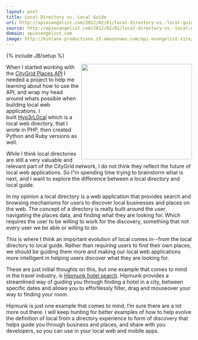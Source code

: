 ```yaml
---
layout: post
title: Local Directory vs. Local Guide
url: http://apievangelist.com/2012/02/01/local-directory-vs.-local-guide/
source: http://apievangelist.com/2012/02/01/local-directory-vs.-local-guide/
domain: apievangelist.com
image: http://kinlane-productions.s3.amazonaws.com/api-evangelist-site/blog/Hipmunk-Hotel-Search-1.png
---
```

{% include JB/setup %}<p><p><a title="Hipmunk Hotel Search" href="http://hipmunk.com/"><img class="aligncenter size-medium wp-image-577" title="Hipmunk-Hotel-Search-1" src="http://www.citygridmedia.com/developer/wp-content/uploads/2012/02/Hipmunk-Hotel-Search-1-300x259.png" alt="" width="300" height="259" align="right" /></a>When I started working with the&nbsp;<a title="CityGrid Places API" href="http://developer.citygridmedia.com/">CityGrid Places API</a>&nbsp;I needed a project to help me learning about how to use the API, and wrap my head around whats possible when building local web applications. I built&nbsp;<a title="Hyp3rL0cal" href="http://hyp3rl0cal.com/">Hyp3rL0cal</a>&nbsp;which is a local web directory, that I wrote in PHP, then created Python and Ruby versions as well.</p>
<p>While I think local directories are still a very valuable and relevant part of the CityGrid network, I do not think they reflect the future of local web applications. So I&rdquo;m spending time trying to brainstorm what is next, and I want to explore the difference between a local directory and local guide.</p>
<p>In my opinion a local directory is a web application that provides search and browsing mechanisms for users to discover local businesses and places on the web. The concept of a directory is really built around the user navigating the places data, and finding what they are looking for. Which requires the user to be willing to work for the discovery, something that not every user we be able or willing to do.</p>
<p>This is where I think an important evolution of local comes in--from the local directory to local guide. Rather than requiring users to find their own places, we should be guiding them more and making our local web applications more intelligent in helping users discover what they are looking for.</p>
<p>These are just initial thoughts on this, but one example that comes to mind in the travel industry, is&nbsp;<a title="Hipmunk Hotel Search" href="http://hipmunk.com/">Hipmunk hotel search</a>. Hipmunk provides a streamlined way of guiding you through finding a hotel in a city, between specific dates and allows you to effortlessly filter, drag and mouseover your way to finding your room.</p>
<p>Hipmunk is just one example that comes to mind, I&rsquo;m sure there are a lot more out there. I will keep hunting for better examples of how to help evolve the definition of local from a directory experience to form of discovery that helps guide you through business and places, and share with you developers, so you can use in your local web and mobile apps.</p></p>
